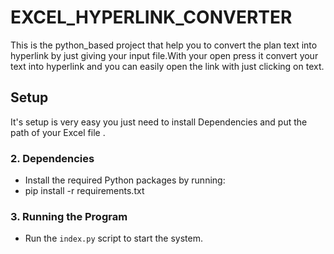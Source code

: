 # EXCEL_HYPERLINK_CONVERTER

This is the python_based project that help you to convert the plan text into hyperlink by just giving your input file.With your open press it convert your text into hyperlink and you can easily open the link with just clicking on text.

## Setup

It's setup is very easy you just need to install Dependencies and put the path of your Excel file .

### 2. Dependencies

- Install the required Python packages by running:
- pip install -r requirements.txt


### 3. Running the Program

- Run the `index.py` script to start the system.